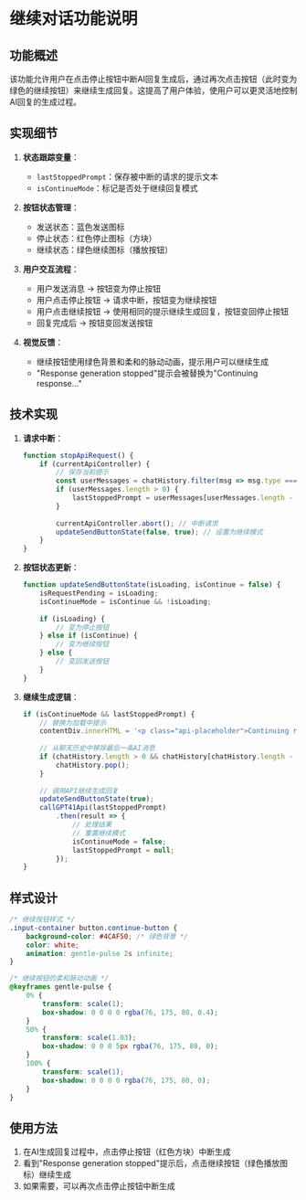 # 继续对话功能说明

## 功能概述

该功能允许用户在点击停止按钮中断AI回复生成后，通过再次点击按钮（此时变为绿色的继续按钮）来继续生成回复。这提高了用户体验，使用户可以更灵活地控制AI回复的生成过程。

## 实现细节

1. **状态跟踪变量**：
   - `lastStoppedPrompt`：保存被中断的请求的提示文本
   - `isContinueMode`：标记是否处于继续回复模式

2. **按钮状态管理**：
   - 发送状态：蓝色发送图标
   - 停止状态：红色停止图标（方块）
   - 继续状态：绿色继续图标（播放按钮）

3. **用户交互流程**：
   - 用户发送消息 → 按钮变为停止按钮
   - 用户点击停止按钮 → 请求中断，按钮变为继续按钮
   - 用户点击继续按钮 → 使用相同的提示继续生成回复，按钮变回停止按钮
   - 回复完成后 → 按钮变回发送按钮

4. **视觉反馈**：
   - 继续按钮使用绿色背景和柔和的脉动动画，提示用户可以继续生成
   - "Response generation stopped"提示会被替换为"Continuing response..."

## 技术实现

1. **请求中断**：
   ```javascript
   function stopApiRequest() {
       if (currentApiController) {
           // 保存当前提示
           const userMessages = chatHistory.filter(msg => msg.type === 'user');
           if (userMessages.length > 0) {
               lastStoppedPrompt = userMessages[userMessages.length - 1].text;
           }
           
           currentApiController.abort(); // 中断请求
           updateSendButtonState(false, true); // 设置为继续模式
       }
   }
   ```

2. **按钮状态更新**：
   ```javascript
   function updateSendButtonState(isLoading, isContinue = false) {
       isRequestPending = isLoading;
       isContinueMode = isContinue && !isLoading;
       
       if (isLoading) {
           // 变为停止按钮
       } else if (isContinue) {
           // 变为继续按钮
       } else {
           // 变回发送按钮
       }
   }
   ```

3. **继续生成逻辑**：
   ```javascript
   if (isContinueMode && lastStoppedPrompt) {
       // 替换为加载中提示
       contentDiv.innerHTML = '<p class="api-placeholder">Continuing response...</p>';
       
       // 从聊天历史中移除最后一条AI消息
       if (chatHistory.length > 0 && chatHistory[chatHistory.length - 1].type === 'ai') {
           chatHistory.pop();
       }
       
       // 调用API继续生成回复
       updateSendButtonState(true);
       callGPT41Api(lastStoppedPrompt)
           .then(result => {
               // 处理结果
               // 重置继续模式
               isContinueMode = false;
               lastStoppedPrompt = null;
           });
   }
   ```

## 样式设计

```css
/* 继续按钮样式 */
.input-container button.continue-button {
    background-color: #4CAF50; /* 绿色背景 */
    color: white;
    animation: gentle-pulse 2s infinite;
}

/* 继续按钮的柔和脉动动画 */
@keyframes gentle-pulse {
    0% {
        transform: scale(1);
        box-shadow: 0 0 0 0 rgba(76, 175, 80, 0.4);
    }
    50% {
        transform: scale(1.03);
        box-shadow: 0 0 0 5px rgba(76, 175, 80, 0);
    }
    100% {
        transform: scale(1);
        box-shadow: 0 0 0 0 rgba(76, 175, 80, 0);
    }
}
```

## 使用方法

1. 在AI生成回复过程中，点击停止按钮（红色方块）中断生成
2. 看到"Response generation stopped"提示后，点击继续按钮（绿色播放图标）继续生成
3. 如果需要，可以再次点击停止按钮中断生成
